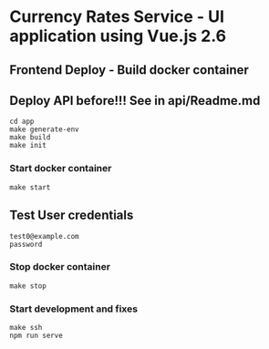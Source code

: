 # Currency Rates Service -  UI application using Vue.js 2.6

## Frontend Deploy - Build docker container

## Deploy API before!!! See in api/Readme.md

```
cd app
make generate-env
make build
make init
```

### Start docker container
```
make start
```

## Test User credentials
```
test0@example.com
password
```

### Stop docker container
```
make stop
```

### Start development and fixes
```
make ssh
npm run serve
```


